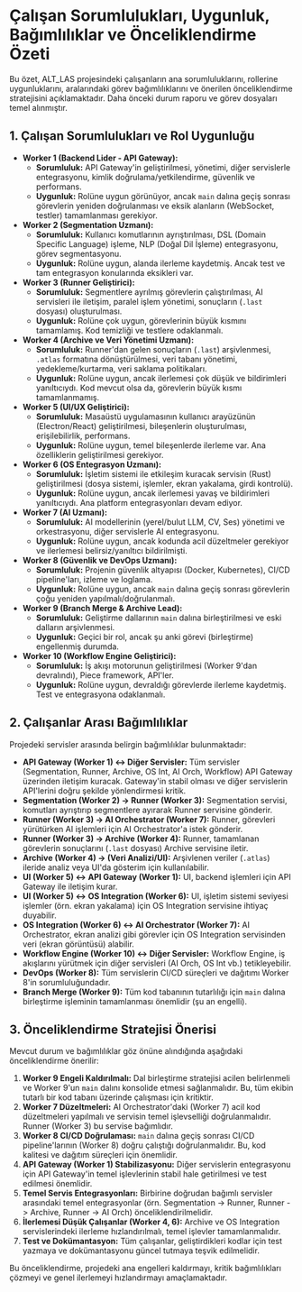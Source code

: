 # Çalışan Sorumlulukları, Uygunluk, Bağımlılıklar ve Önceliklendirme Özeti

Bu özet, ALT_LAS projesindeki çalışanların ana sorumluluklarını, rollerine uygunluklarını, aralarındaki görev bağımlılıklarını ve önerilen önceliklendirme stratejisini açıklamaktadır. Daha önceki durum raporu ve görev dosyaları temel alınmıştır.

## 1. Çalışan Sorumlulukları ve Rol Uygunluğu

*   **Worker 1 (Backend Lider - API Gateway):**
    *   **Sorumluluk:** API Gateway'in geliştirilmesi, yönetimi, diğer servislerle entegrasyonu, kimlik doğrulama/yetkilendirme, güvenlik ve performans.
    *   **Uygunluk:** Rolüne uygun görünüyor, ancak `main` dalına geçiş sonrası görevlerin yeniden doğrulanması ve eksik alanların (WebSocket, testler) tamamlanması gerekiyor.
*   **Worker 2 (Segmentation Uzmanı):**
    *   **Sorumluluk:** Kullanıcı komutlarının ayrıştırılması, DSL (Domain Specific Language) işleme, NLP (Doğal Dil İşleme) entegrasyonu, görev segmentasyonu.
    *   **Uygunluk:** Rolüne uygun, alanda ilerleme kaydetmiş. Ancak test ve tam entegrasyon konularında eksikleri var.
*   **Worker 3 (Runner Geliştirici):**
    *   **Sorumluluk:** Segmentlere ayrılmış görevlerin çalıştırılması, AI servisleri ile iletişim, paralel işlem yönetimi, sonuçların (`.last` dosyası) oluşturulması.
    *   **Uygunluk:** Rolüne çok uygun, görevlerinin büyük kısmını tamamlamış. Kod temizliği ve testlere odaklanmalı.
*   **Worker 4 (Archive ve Veri Yönetimi Uzmanı):**
    *   **Sorumluluk:** Runner'dan gelen sonuçların (`.last`) arşivlenmesi, `.atlas` formatına dönüştürülmesi, veri tabanı yönetimi, yedekleme/kurtarma, veri saklama politikaları.
    *   **Uygunluk:** Rolüne uygun, ancak ilerlemesi çok düşük ve bildirimleri yanıltıcıydı. Kod mevcut olsa da, görevlerin büyük kısmı tamamlanmamış.
*   **Worker 5 (UI/UX Geliştirici):**
    *   **Sorumluluk:** Masaüstü uygulamasının kullanıcı arayüzünün (Electron/React) geliştirilmesi, bileşenlerin oluşturulması, erişilebilirlik, performans.
    *   **Uygunluk:** Rolüne uygun, temel bileşenlerde ilerleme var. Ana özelliklerin geliştirilmesi gerekiyor.
*   **Worker 6 (OS Entegrasyon Uzmanı):**
    *   **Sorumluluk:** İşletim sistemi ile etkileşim kuracak servisin (Rust) geliştirilmesi (dosya sistemi, işlemler, ekran yakalama, girdi kontrolü).
    *   **Uygunluk:** Rolüne uygun, ancak ilerlemesi yavaş ve bildirimleri yanıltıcıydı. Ana platform entegrasyonları devam ediyor.
*   **Worker 7 (AI Uzmanı):**
    *   **Sorumluluk:** AI modellerinin (yerel/bulut LLM, CV, Ses) yönetimi ve orkestrasyonu, diğer servislerle AI entegrasyonu.
    *   **Uygunluk:** Rolüne uygun, ancak kodunda acil düzeltmeler gerekiyor ve ilerlemesi belirsiz/yanıltıcı bildirilmişti.
*   **Worker 8 (Güvenlik ve DevOps Uzmanı):**
    *   **Sorumluluk:** Projenin güvenlik altyapısı (Docker, Kubernetes), CI/CD pipeline'ları, izleme ve loglama.
    *   **Uygunluk:** Rolüne uygun, ancak `main` dalına geçiş sonrası görevlerin çoğu yeniden yapılmalı/doğrulanmalı.
*   **Worker 9 (Branch Merge & Archive Lead):**
    *   **Sorumluluk:** Geliştirme dallarının `main` dalına birleştirilmesi ve eski dalların arşivlenmesi.
    *   **Uygunluk:** Geçici bir rol, ancak şu anki görevi (birleştirme) engellenmiş durumda.
*   **Worker 10 (Workflow Engine Geliştirici):**
    *   **Sorumluluk:** İş akışı motorunun geliştirilmesi (Worker 9'dan devralındı), Piece framework, API'ler.
    *   **Uygunluk:** Rolüne uygun, devraldığı görevlerde ilerleme kaydetmiş. Test ve entegrasyona odaklanmalı.

## 2. Çalışanlar Arası Bağımlılıklar

Projedeki servisler arasında belirgin bağımlılıklar bulunmaktadır:

*   **API Gateway (Worker 1) <-> Diğer Servisler:** Tüm servisler (Segmentation, Runner, Archive, OS Int, AI Orch, Workflow) API Gateway üzerinden iletişim kuracak. Gateway'in stabil olması ve diğer servislerin API'lerini doğru şekilde yönlendirmesi kritik.
*   **Segmentation (Worker 2) -> Runner (Worker 3):** Segmentation servisi, komutları ayrıştırıp segmentlere ayırarak Runner servisine gönderir.
*   **Runner (Worker 3) -> AI Orchestrator (Worker 7):** Runner, görevleri yürütürken AI işlemleri için AI Orchestrator'a istek gönderir.
*   **Runner (Worker 3) -> Archive (Worker 4):** Runner, tamamlanan görevlerin sonuçlarını (`.last` dosyası) Archive servisine iletir.
*   **Archive (Worker 4) -> (Veri Analizi/UI):** Arşivlenen veriler (`.atlas`) ileride analiz veya UI'da gösterim için kullanılabilir.
*   **UI (Worker 5) <-> API Gateway (Worker 1):** UI, backend işlemleri için API Gateway ile iletişim kurar.
*   **UI (Worker 5) <-> OS Integration (Worker 6):** UI, işletim sistemi seviyesi işlemler (örn. ekran yakalama) için OS Integration servisine ihtiyaç duyabilir.
*   **OS Integration (Worker 6) <-> AI Orchestrator (Worker 7):** AI Orchestrator, ekran analizi gibi görevler için OS Integration servisinden veri (ekran görüntüsü) alabilir.
*   **Workflow Engine (Worker 10) <-> Diğer Servisler:** Workflow Engine, iş akışlarını yürütmek için diğer servisleri (AI Orch, OS Int vb.) tetikleyebilir.
*   **DevOps (Worker 8):** Tüm servislerin CI/CD süreçleri ve dağıtımı Worker 8'in sorumluluğundadır.
*   **Branch Merge (Worker 9):** Tüm kod tabanının tutarlılığı için `main` dalına birleştirme işleminin tamamlanması önemlidir (şu an engelli).

## 3. Önceliklendirme Stratejisi Önerisi

Mevcut durum ve bağımlılıklar göz önüne alındığında aşağıdaki önceliklendirme önerilir:

1.  **Worker 9 Engeli Kaldırılmalı:** Dal birleştirme stratejisi acilen belirlenmeli ve Worker 9'un `main` dalını konsolide etmesi sağlanmalıdır. Bu, tüm ekibin tutarlı bir kod tabanı üzerinde çalışması için kritiktir.
2.  **Worker 7 Düzeltmeleri:** AI Orchestrator'daki (Worker 7) acil kod düzeltmeleri yapılmalı ve servisin temel işlevselliği doğrulanmalıdır. Runner (Worker 3) bu servise bağımlıdır.
3.  **Worker 8 CI/CD Doğrulaması:** `main` dalına geçiş sonrası CI/CD pipeline'larının (Worker 8) doğru çalıştığı doğrulanmalıdır. Bu, kod kalitesi ve dağıtım süreçleri için önemlidir.
4.  **API Gateway (Worker 1) Stabilizasyonu:** Diğer servislerin entegrasyonu için API Gateway'in temel işlevlerinin stabil hale getirilmesi ve test edilmesi önemlidir.
5.  **Temel Servis Entegrasyonları:** Birbirine doğrudan bağımlı servisler arasındaki temel entegrasyonlar (örn. Segmentation -> Runner, Runner -> Archive, Runner -> AI Orch) önceliklendirilmelidir.
6.  **İlerlemesi Düşük Çalışanlar (Worker 4, 6):** Archive ve OS Integration servislerindeki ilerleme hızlandırılmalı, temel işlevler tamamlanmalıdır.
7.  **Test ve Dokümantasyon:** Tüm çalışanlar, geliştirdikleri kodlar için test yazmaya ve dokümantasyonu güncel tutmaya teşvik edilmelidir.

Bu önceliklendirme, projedeki ana engelleri kaldırmayı, kritik bağımlılıkları çözmeyi ve genel ilerlemeyi hızlandırmayı amaçlamaktadır.

